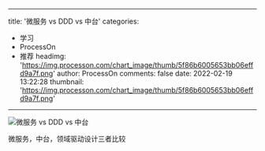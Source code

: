 
---
title: '微服务 vs DDD vs 中台'
categories: 
 - 学习
 - ProcessOn
 - 推荐
headimg: 'https://img.processon.com/chart_image/thumb/5f86b6005653bb06effd9a7f.png'
author: ProcessOn
comments: false
date: 2022-02-19 13:22:28
thumbnail: 'https://img.processon.com/chart_image/thumb/5f86b6005653bb06effd9a7f.png'
---

<div>   
<img class="thumb" alt="微服务 vs DDD vs 中台" src="https://img.processon.com/chart_image/thumb/5f86b6005653bb06effd9a7f.png" referrerpolicy="no-referrer">
<p>微服务，中台，领域驱动设计三者比较</p>  
</div>
            
